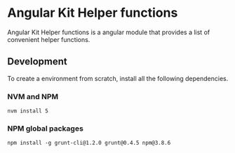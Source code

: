 # Angular Kit Helper functions
Angular Kit Helper functions is a angular module that provides a list of convenient helper functions.

## Development
To create a environment from scratch, install all the following dependencies.
### NVM and NPM
```
nvm install 5
```
### NPM global packages
```
npm install -g grunt-cli@1.2.0 grunt@0.4.5 npm@3.8.6
```